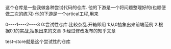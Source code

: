 这个仓库是一些我做各种尝试代码的仓库.
他的下游是一个将问题整理好的(也顺便做二次的练习)
他的下游是一个artical工程,用来

0----1----2----3
0:尝试性仓库.比较杂乱.开箱即用
1:从0抽象出来前端范例
2:根据0,1的实战,抽象出来的文章
3:经过修改发布的知乎文章

test-store就是这个尝试性的仓库